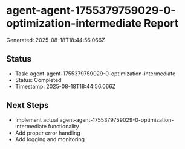 # agent-agent-1755379759029-0-optimization-intermediate Report

Generated: 2025-08-18T18:44:56.066Z

## Status
- Task: agent-agent-1755379759029-0-optimization-intermediate
- Status: Completed
- Timestamp: 2025-08-18T18:44:56.066Z

## Next Steps
- Implement actual agent-agent-1755379759029-0-optimization-intermediate functionality
- Add proper error handling
- Add logging and monitoring
